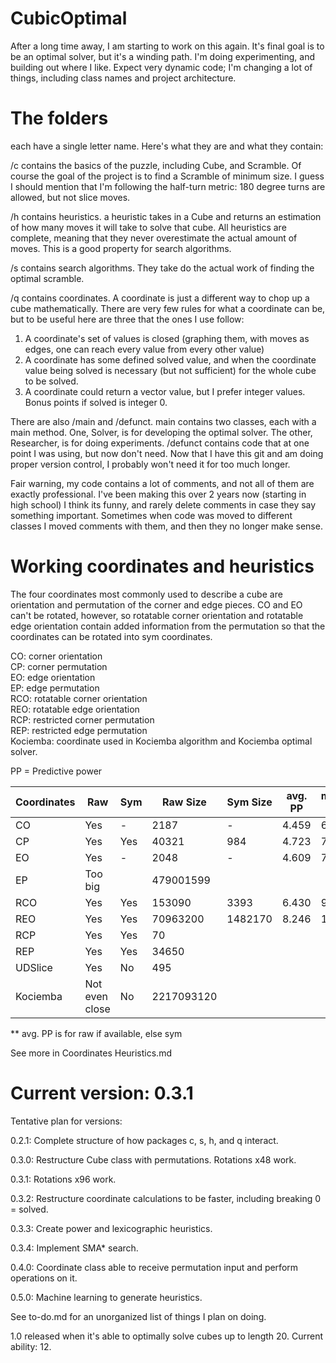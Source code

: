 # CubicOptimal
After a long time away, I am starting to work on this again. It's final goal is to be an optimal solver, but it's a winding path. I'm doing experimenting, and building out where I like. Expect very dynamic code; I'm changing a lot of things, including class names and project architecture. 

# The folders
each have a single letter name. Here's what they are and what they contain:

/c contains the basics of the puzzle, including Cube, and Scramble. Of course the goal of the project is to find a Scramble of minimum size. I guess I should mention that I'm following the half-turn metric: 180 degree turns are allowed, but not slice moves.

/h contains heuristics. a heuristic takes in a Cube and returns an estimation of how many moves it will take to solve that cube. All heuristics are complete, meaning that they never overestimate the actual amount of moves. This is a good property for search algorithms.

/s contains search algorithms. They take do the actual work of finding the optimal scramble.

/q contains coordinates. A coordinate is just a different way to chop up a cube mathematically. There are very few rules for what a coordinate can be, but to be useful here are three that the ones I use follow:
1. A coordinate's set of values is closed (graphing them, with moves as edges, one can reach every value from every other value)
2. A coordinate has some defined solved value, and when the coordinate value being solved is necessary (but not sufficient) for the whole cube to be solved.
3. A coordinate could return a vector value, but I prefer integer values. Bonus points if solved is integer 0.

There are also /main and /defunct. main contains two classes, each with a main method. One, Solver, is for developing the optimal solver. The other, Researcher, is for doing experiments. /defunct contains code that at one point I was using, but now don't need. Now that I have this git and am doing proper version control, I probably won't need it for too much longer.

Fair warning, my code contains a lot of comments, and not all of them are exactly professional. I've been making this over 2 years now (starting in high school) I think its funny, and rarely delete comments in case they say something important. Sometimes when code was moved to different classes I moved comments with them, and then they no longer make sense.


# Working coordinates and heuristics

The four coordinates most commonly used to describe a cube are orientation and permutation of the corner and edge pieces. CO and EO can't be rotated, however, so rotatable corner orientation and rotatable edge orientation contain added information from the permutation so that the coordinates can be rotated into sym coordinates.

CO: corner orientation \
CP: corner permutation \
EO: edge orientation \
EP: edge permutation \
RCO: rotatable corner orientation \
REO: rotatable edge orientation \
RCP: restricted corner permutation \
REP: restricted edge permutation \
Kociemba: coordinate used in Kociemba algorithm and Kociemba optimal solver.

PP = Predictive power

| Coordinates | Raw | Sym | Raw Size | Sym Size | avg. PP | max PP |
|----|---|---|----|---|---|---|
| CO |Yes| - |2187| - | 4.459 | 6 |
| CP |Yes|Yes|40321| 984 | 4.723 | 7 |
| EO |Yes| - |2048| - | 4.609 | 7 |
| EP |Too big|   |479001599| |
| RCO |Yes| Yes |153090|3393| 6.430 | 9 |
| REO |Yes|Yes|70963200|1482170| 8.246 | 11 |
| RCP | Yes | Yes | 70 |  | | |
| REP | Yes | Yes | 34650 |  | | |
| UDSlice | Yes | No | 495 | | | |
| Kociemba| Not even close | No | 2217093120 | | | |

** avg. PP is for raw if available, else sym

See more in Coordinates Heuristics.md

# Current version: 0.3.1
Tentative plan for versions:

0.2.1: Complete structure of how packages c, s, h, and q interact.

0.3.0: Restructure Cube class with permutations. Rotations x48 work.

0.3.1: Rotations x96 work.

0.3.2: Restructure coordinate calculations to be faster, including breaking 0 = solved.

0.3.3: Create power and lexicographic heuristics.

0.3.4: Implement SMA* search.

0.4.0: Coordinate class able to receive permutation input and perform operations on it.

0.5.0: Machine learning to generate heuristics.

See to-do.md for an unorganized list of things I plan on doing.

1.0 released when it's able to optimally solve cubes up to length 20. Current ability: 12.
